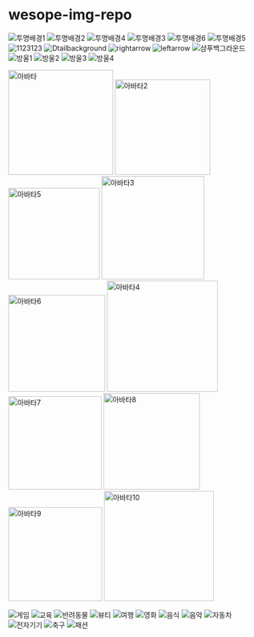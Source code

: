 # wesope-img-repo
![투명배경1](https://user-images.githubusercontent.com/97911154/161189777-e56070fe-2f04-4090-bcd6-9348e652e1e6.png)
![투명배경2](https://user-images.githubusercontent.com/97911154/161189782-8ff852ca-00d1-4101-b646-168daf784170.png)
![투명배경4](https://user-images.githubusercontent.com/97911154/161189784-7c25c0c2-e727-4f62-bd96-63bb20ce7505.png)
![투명배경3](https://user-images.githubusercontent.com/97911154/161189791-47b0e9d7-59d3-4079-88b7-9eee5bbd1d7b.png)
![투명배경6](https://user-images.githubusercontent.com/97911154/161189793-5e842f08-9cfa-4862-9c5a-fef119c0da57.png)
![투명배경5](https://user-images.githubusercontent.com/97911154/161189795-4f77761a-72c1-4ec3-9d47-a37635189dd1.png)
![1123123](https://user-images.githubusercontent.com/97911154/161189825-d9ebfb21-d417-48ba-a995-ccdee564525b.jpg)
![Dtailbackground](https://user-images.githubusercontent.com/97911154/161189831-bcdd0a6a-96cc-4288-87e3-280b42147bf6.jpeg)
![rightarrow](https://user-images.githubusercontent.com/97911154/161189839-71a157ca-c07a-463b-95a2-05af765499f4.png)
![leftarrow](https://user-images.githubusercontent.com/97911154/161189841-6ec8928e-5d8a-403f-8f93-b2b6db6940de.png)
![샴푸백그라운드](https://user-images.githubusercontent.com/97911154/161190990-7224b978-95b9-4601-b153-fa066c133774.jpg)
![방울1](https://user-images.githubusercontent.com/97911154/161382539-13d1b452-e094-43b1-b207-67c3fd74e731.png)
![방울2](https://user-images.githubusercontent.com/97911154/161382543-ca0aa659-7c8c-4f15-87f0-3884b4b9b070.png)
![방울3](https://user-images.githubusercontent.com/97911154/161382544-1cf3e796-3faa-4bcb-a28f-8b18a53b0c22.png)
![방울4](https://user-images.githubusercontent.com/97911154/161382546-2f20cfc5-ba34-47cb-aac1-c05f8eb233b8.png)

<img width="209" alt="아바타" src="https://user-images.githubusercontent.com/97911154/168037753-abb55ed8-6066-41cc-8762-0bdbb5ff3104.png">
<img width="190" alt="아바타2" src="https://user-images.githubusercontent.com/97911154/168037770-4c00c0d5-3243-49c4-8e19-552d55491386.png">
<img width="182" alt="아바타5" src="https://user-images.githubusercontent.com/97911154/168037777-fba1ef62-95c3-4b68-86eb-ae12641a506a.png">
<img width="205" alt="아바타3" src="https://user-images.githubusercontent.com/97911154/168037778-3a99a2b1-63b6-4f93-aaa6-84d4a4ac27d3.png">
<img width="193" alt="아바타6" src="https://user-images.githubusercontent.com/97911154/168037784-7a2e5af9-64d2-43f2-92ef-277272d949cc.png">
<img width="221" alt="아바타4" src="https://user-images.githubusercontent.com/97911154/168037791-39bc6efc-8b29-4711-a537-ee1afb9d5340.png">
<img width="186" alt="아바타7" src="https://user-images.githubusercontent.com/97911154/168037798-d543fa99-45dd-4293-b0ce-e551db427729.png">
<img width="192" alt="아바타8" src="https://user-images.githubusercontent.com/97911154/168037803-1ed65b73-3a89-40fa-a3c3-3bb16680fc87.png">
<img width="187" alt="아바타9" src="https://user-images.githubusercontent.com/97911154/168037808-154e7315-641b-4e37-aa66-a4d8fc475c02.png">
<img width="219" alt="아바타10" src="https://user-images.githubusercontent.com/97911154/168037810-86e67102-e0f2-48a1-8557-599e80a3062e.png">

![게임](https://user-images.githubusercontent.com/97911154/168542230-612de9c3-1325-4ba6-a237-9aa749d0535a.jpg)
![교육](https://user-images.githubusercontent.com/97911154/168542236-1c615e75-99da-4c0b-a66c-74b23ef45a0a.jpg)
![반려동물](https://user-images.githubusercontent.com/97911154/168542241-a9a3b126-2a80-466f-a283-3d2a6def3452.jpg)
![뷰티](https://user-images.githubusercontent.com/97911154/168542242-e79538f7-1e80-45b7-9da5-a93c77900abe.jpg)
![여행](https://user-images.githubusercontent.com/97911154/168542249-681b3443-cbef-40a3-a7a5-902284316ec8.jpg)
![영화](https://user-images.githubusercontent.com/97911154/168542254-9613f659-fc3b-4ffd-ace8-c8e52a38e190.jpg)
![음식](https://user-images.githubusercontent.com/97911154/168542259-e52938cd-df14-40f3-a707-138fcaf941c9.jpg)
![음악](https://user-images.githubusercontent.com/97911154/168542267-9aac9507-06ff-4ae6-b1d2-e202b07db4ad.jpg)
![자동차](https://user-images.githubusercontent.com/97911154/168542273-54b3cb7b-8817-41ca-b43a-06a672c23288.jpg)
![전자기기](https://user-images.githubusercontent.com/97911154/168542276-0edd376c-6915-42cb-8a42-281d58bfe558.jpg)
![축구](https://user-images.githubusercontent.com/97911154/168542278-a701e6e4-93ee-4869-81c1-d173267d94db.jpg)
![패션](https://user-images.githubusercontent.com/97911154/168542283-ec8e2784-dbbb-4099-90f1-c66a40e89734.jpg)



